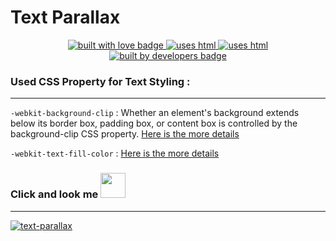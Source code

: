# Text Parallax

<p align="center">
  <a href="https://github.com/Esha98" target="_blank">
    <img src="https://forthebadge.com/images/badges/built-with-love.svg" alt="built with love badge" />
 </a>
 <a href="https://github.com/Esha98" target="_blank">
    <img src="https://forthebadge.com/images/badges/uses-html.svg" alt="uses html" />
 </a>
 <a href="https://github.com/Esha98" target="_blank">
    <img src="https://forthebadge.com/images/badges/uses-css.svg" alt="uses html" />
 </a><br />
  <a href="https://github.com/Esha98" target="_blank">
    <img src="https://forthebadge.com/images/badges/built-by-developers.svg" alt="built by developers badge" />
 </a>
</p>



### Used CSS Property for Text Styling :
<hr>

`-webkit-background-clip` : Whether an element's background extends below its border box, padding box, or content box is controlled by the background-clip CSS property. [Here is the more details](https://developer.mozilla.org/en-US/docs/Web/CSS/background-clip)

`-webkit-text-fill-color` : [Here is the more details](https://developer.mozilla.org/en-US/docs/Web/CSS/-webkit-text-fill-color)

### Click and look me <img src="https://media.giphy.com/media/FkdU6Or6txxpPdOsL8/giphy.gif" width="40">
<hr>

[![text-parallax](https://user-images.githubusercontent.com/60232135/217393934-1ca1ac38-f0c2-48cd-9804-f2d1846d40ae.gif)](https://esha98.github.io/Text_Parallax/)
